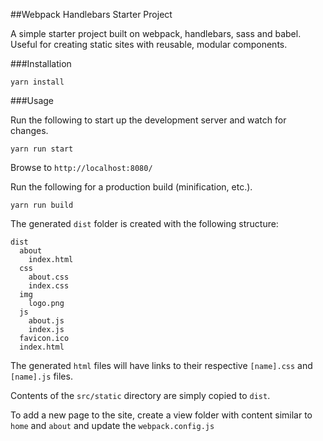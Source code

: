 ##Webpack Handlebars Starter Project

A simple starter project built on webpack, handlebars, sass and babel. Useful for creating static sites with reusable, modular components.

###Installation

    yarn install
    
###Usage

Run the following to start up the development server and watch for changes.

    yarn run start
    
Browse to `http://localhost:8080/`

Run the following for a production build (minification, etc.).

    yarn run build

The generated `dist` folder is created with the following structure:

    dist
      about
        index.html
      css
        about.css
        index.css
      img
      	logo.png
      js
        about.js
        index.js
      favicon.ico
      index.html

The generated `html` files will have links to their respective `[name].css` and `[name].js` files.

Contents of the `src/static` directory are simply copied to `dist`.

To add a new page to the site, create a view folder with content similar to `home` and `about` and update the `webpack.config.js`
